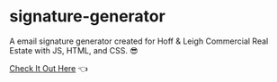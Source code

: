 # signature-generator

A email signature generator created for Hoff & Leigh Commercial Real Estate with JS, HTML, and CSS. :sunglasses:

[Check It Out Here](https://davmmcdonald.github.io/signature-generator/) :point_left: